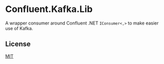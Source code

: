 # Confluent.Kafka.Lib

A wrapper consumer around Confluent .NET `IConsumer<,>` to make easier use of Kafka.

## License
[MIT](https://choosealicense.com/licenses/mit/)
